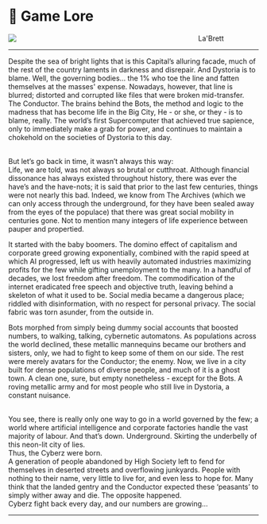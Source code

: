 # 📖 **Game Lore**

<div style="text-align: center;">
  <img src="../images/Artwork.png" alt="La'Brett" style="  height: auto; min-width: 800px;">
</div>

---

Despite the sea of bright lights that is this Capital’s alluring facade, much of the rest of the country laments in darkness and disrepair. And Dystoria is to blame. Well, the governing bodies… the 1% who toe the line and fatten themselves at the masses' expense. Nowadays, however, that line is blurred; distorted and corrupted like files that were broken mid-transfer. The Conductor. The brains behind the Bots, the method and logic to the madness that has become life in the Big City, He - or she, or they - is to blame, really. The world’s first Supercomputer that achieved true sapience, only to immediately make a grab for power, and continues to maintain a chokehold on the societies of Dystoria to this day.

<br>
But let’s go back in time, it wasn’t always this way:

<br>
Life, we are told, was not always so brutal or cutthroat. Although financial dissonance has always existed throughout history, there was ever the have’s and the have-nots; it is said that prior to the last few centuries, things were not nearly this bad. Indeed, we know from The Archives (which we can only access through the underground, for they have been sealed away from the eyes of the populace) that there was great social mobility in centuries gone. Not to mention many integers of life experience between pauper and propertied.

It started with the baby boomers. The domino effect of capitalism and corporate greed growing exponentially, combined with the rapid speed at which AI progressed, left us with heavily automated industries maximizing profits for the few while gifting unemployment to the many. In a handful of decades, we lost freedom after freedom. The commodification of the internet eradicated free speech and objective truth, leaving behind a skeleton of what it used to be. Social media became a dangerous place; riddled with disinformation, with no respect for personal privacy. The social fabric was torn asunder, from the outside in.

Bots morphed from simply being dummy social accounts that boosted numbers, to walking, talking, cybernetic automatons. As populations across the world declined, these metallic mannequins became our brothers and sisters, only, we had to fight to keep some of them on our side. The rest were merely avatars for the Conductor; the enemy. Now, we live in a city built for dense populations of diverse people, and much of it is a ghost town. A clean one, sure, but empty nonetheless - except for the Bots. A roving metallic army and for most people who still live in Dystoria, a constant nuisance.

<br>
You see, there is really only one way to go in a world governed by the few; a world where artificial intelligence and corporate factories handle the vast majority of labour. And that’s down. Underground. Skirting the underbelly of this neon-lit city of lies.

<br>
Thus, the Cyberz were born.

<br>
A generation of people abandoned by High Society left to fend for themselves in deserted streets and overflowing junkyards. People with nothing to their name, very little to live for, and even less to hope for. Many think that the landed gentry and the Conductor expected these ‘peasants’ to simply wither away and die. The opposite happened.

<br>
Cyberz fight back every day, and our numbers are growing…

---
